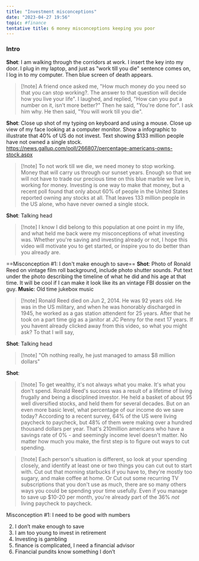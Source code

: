 ```yaml
---
title: "Investment misconceptions"
date: "2023-04-27 19:56"
topic: #finance
tentative title: 6 money misconceptions keeping you poor
---
```


### Intro

**Shot**: I am walking through the corridors at work. I insert the key into my door. I plug in my laptop, and just as "work till you die" sentence comes on, I log in to my computer. Then blue screen of death appears.

> [!note] A friend once asked me, "How much money do you need so that you can stop working?. The answer to that question will decide how you live your life". I laughed, and replied, "How can you put a number on it, isn't more better?" Then he said, "You're done for". I ask him why. He then said, "You will work till you die".

**Shot**: Close up shot of my typing on keyboard and using a mouse. Close up view of my face looking at a computer monitor. Show a infographic to illustrate that 40% of US do not invest. Text showing $133 million people have not owned a single stock.
https://news.gallup.com/poll/266807/percentage-americans-owns-stock.aspx
> [!note] To not work till we die, we need money to stop working. Money that will carry us through our sunset years. Enough so that we will not have to trade our precious time on this blue marble we live in, working for money. Investing is one way to make that money, but a recent poll found that only about 60% of people in the United States reported owning any stocks at all. That leaves 133 million people in the US alone, who have never owned a single stock. 

**Shot**: Talking head
> [!note] I know I did belong to this population at one point in my life, and what held me back were my misconceptions of what investing was. Whether you're saving and investing already or not, I hope this video will motivate you to get started, or inspire you to do better than you already are.

==Misconception #1: I don't make enough to save==
**Shot**: Photo of Ronald Reed on vintage film roll background, include photo shutter sounds. Put text under the photo describing the timeline of what he did and his age at that time. It will be cool if I can make it look like its an vintage FBI dossier on the guy.
**Music**: Old time jukebox music
>[!note] Ronald Reed died on Jun 2, 2014. He was 92 years old. He was in the US military, and when he was honorably discharged in 1945, he worked as a gas station attendent for 25 years. After that he took on a part time gig as a janitor at JC Penny for the next 17 years. If you havent already clicked away from this video, so what you might ask? To that I will say,

**Shot**: Talking head
> [!note]  "Oh nothing really, he just managed to amass $8 million dollars"

**Shot**: 
> [!note] To get wealthy, it's not always what you make. It's what you don't spend. Ronald Reed's success was a result of a lifetime of living frugally and being a disciplined investor. He held a basket of about 95 well diversified stocks, and held them for several decades. But on an even more basic level, what percentage of our income do we save today? According to a recent survey, 64% of the US were living paycheck to paycheck, but 48% of them were making over a hundred thousand dollars per year. That's 210million americans who have a savings rate of 0% - and seemingly income level doesn't matter. No matter how much you make, the first step is to figure out ways to cut spending. 

> [!note] Each person's situation is different, so look at your spending closely, and identify at least one or two things you can cut out to start with. Cut out that morning starbucks if you have to, they're mostly too sugary, and make coffee at home. Or Cut out some recurring TV subscriptions that you don't use as much, there are so many others ways you could be spending your time usefully. Even if you manage to save up  $10-20 per month, you're already part of the 36% *not* living paycheck to paycheck.

Misconception #1: I need to be good with numbers

2.	I don’t make enough to save
3.	I am too young to invest in retirement
4.	Investing is gambling
5.	finance is complicated, I need a financial advisor
6.	Financial pundits know something I don’t